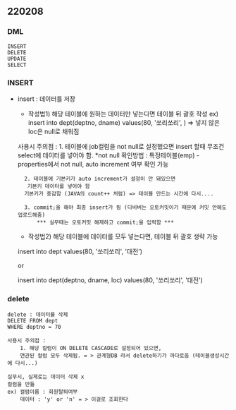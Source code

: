 ## 220208

### DML
    INSERT
    DELETE
    UPDATE
    SELECT
### INSERT
- insert : 데이터를 저장

    - 작성법1)
    해당 테이블에 원하는 데이터만 넣는다면 테이블 뒤 괄호 작성
    ex)
    insert into dept(deptno, dname)
    values(80, '쏘리쏘리', )
    => 넣지 않은 loc은 null로 채워짐

    사용시 주의점 : 
        1. 테이블에 job컬럼을 not null로 설정했으면
        insert 할때 무조건 select에 데이터를 넣어야 함.
         *not null 확인방법 : 특정테이블(emp) - properties에서 not null, auto increment 여부 확인 가능

        2. 테이블에 기본키가 auto increment가 설정이 안 돼있으면
         기본키 데이터를 넣어야 함
        기본키가 증감함 (JAVA의 count++ 처럼) => 테이블 만드는 시간에 다시....

        3. commit;을 해야 최종 insert가 됨 (디비버는 오토커밋이기 때문에 커밋 안해도 업로드해줌)
            *** 실무때는 오토커밋 해제하고 commit;을 입력함 ***

        

    - 작성법2)
    해당 테이블에 데이터를 모두 넣는다면, 테이블 뒤 괄호 생략 가능

    insert into dept
    values(80, '쏘리쏘리', '대전')

    or

    insert into dept(deptno, dname, loc)
    values(80, '쏘리쏘리', '대전')
    

### delete
    delete : 데이터를 삭제
    DELETE FROM dept
    WHERE deptno = 70

    사용시 주의점 : 
        1. 해당 컬럼이 ON DELETE CASCADE로 설정되어 있으면,
        연관된 컬럼 모두 삭제됨. = > 관계형DB 라서 delete하기가 까다로움 (테이블생성시간에 다시...)
             
    실무시, 실제로는 데이터 삭제 x
    컬럼을 만듦
    ex) 컬럼이름 : 회원탈퇴여부
        데이터 : 'y' or 'n' = > 이걸로 조회한다
